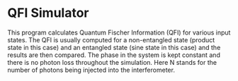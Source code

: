 # QFI Simulator

This program calculates Quantum Fischer Information (QFI) for various input states. The QFI is usually computed for a non-entangled state (product state in this case) and an entangled state (sine state in this case) and the results are then compared. The phase in the system is kept constant and there is no photon loss throughout the simulation. Here N stands for the number of photons being injected into the interferometer.
